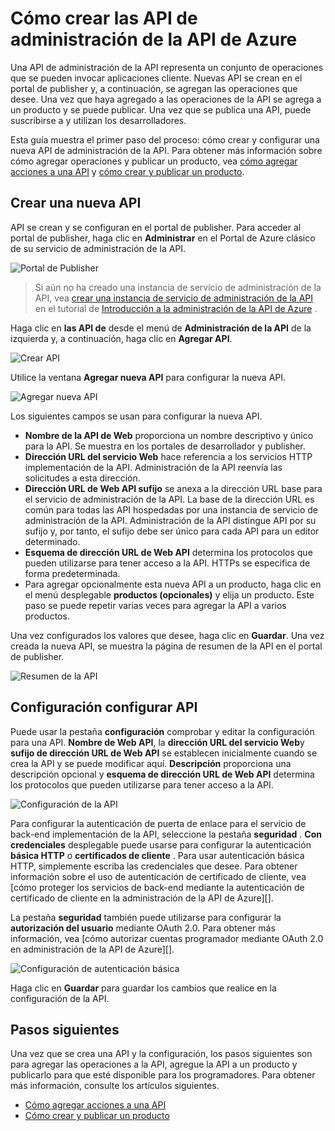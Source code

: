 <properties 
    pageTitle="Cómo crear las API de administración de la API de Azure" 
    description="Obtenga información sobre cómo crear y configurar las API de administración de la API de Azure." 
    services="api-management" 
    documentationCenter="" 
    authors="steved0x" 
    manager="erikre" 
    editor=""/>

<tags 
    ms.service="api-management" 
    ms.workload="mobile" 
    ms.tgt_pltfrm="na" 
    ms.devlang="na" 
    ms.topic="article" 
    ms.date="10/25/2016" 
    ms.author="sdanie"/>

# <a name="how-to-create-apis-in-azure-api-management"></a>Cómo crear las API de administración de la API de Azure

Una API de administración de la API representa un conjunto de operaciones que se pueden invocar aplicaciones cliente. Nuevas API se crean en el portal de publisher y, a continuación, se agregan las operaciones que desee. Una vez que haya agregado a las operaciones de la API se agrega a un producto y se puede publicar. Una vez que se publica una API, puede suscribirse a y utilizan los desarrolladores.

Esta guía muestra el primer paso del proceso: cómo crear y configurar una nueva API de administración de la API. Para obtener más información sobre cómo agregar operaciones y publicar un producto, vea [cómo agregar acciones a una API][] y [cómo crear y publicar un producto][].

## <a name="create-new-api"> </a>Crear una nueva API

API se crean y se configuran en el portal de publisher. Para acceder al portal de publisher, haga clic en **Administrar** en el Portal de Azure clásico de su servicio de administración de la API.

![Portal de Publisher][api-management-management-console]

>Si aún no ha creado una instancia de servicio de administración de la API, vea [crear una instancia de servicio de administración de la API][] en el tutorial de [Introducción a la administración de la API de Azure][] .

Haga clic en **las API de** desde el menú de **Administración de la API** de la izquierda y, a continuación, haga clic en **Agregar API**.

![Crear API][api-management-create-api]

Utilice la ventana **Agregar nueva API** para configurar la nueva API.

![Agregar nueva API][api-management-add-new-api]

Los siguientes campos se usan para configurar la nueva API.

-   **Nombre de la API de Web** proporciona un nombre descriptivo y único para la API. Se muestra en los portales de desarrollador y publisher.
-   **Dirección URL del servicio Web** hace referencia a los servicios HTTP implementación de la API. Administración de la API reenvía las solicitudes a esta dirección.
-   **Dirección URL de Web API sufijo** se anexa a la dirección URL base para el servicio de administración de la API. La base de la dirección URL es común para todas las API hospedadas por una instancia de servicio de administración de la API. Administración de la API distingue API por su sufijo y, por tanto, el sufijo debe ser único para cada API para un editor determinado.
-   **Esquema de dirección URL de Web API** determina los protocolos que pueden utilizarse para tener acceso a la API. HTTPs se especifica de forma predeterminada.
-   Para agregar opcionalmente esta nueva API a un producto, haga clic en el menú desplegable **productos (opcionales)** y elija un producto. Este paso se puede repetir varias veces para agregar la API a varios productos.

Una vez configurados los valores que desee, haga clic en **Guardar**. Una vez creada la nueva API, se muestra la página de resumen de la API en el portal de publisher.

![Resumen de la API][api-management-api-summary]

## <a name="configure-api-settings"> </a>Configuración configurar API

Puede usar la pestaña **configuración** comprobar y editar la configuración para una API. **Nombre de Web API**, la **dirección URL del servicio Web**y **sufijo de dirección URL de Web API** se establecen inicialmente cuando se crea la API y se puede modificar aquí. **Descripción** proporciona una descripción opcional y **esquema de dirección URL de Web API** determina los protocolos que pueden utilizarse para tener acceso a la API.

![Configuración de la API][api-management-api-settings]

Para configurar la autenticación de puerta de enlace para el servicio de back-end implementación de la API, seleccione la pestaña **seguridad** . **Con credenciales** desplegable puede usarse para configurar la autenticación **básica HTTP** o **certificados de cliente** . Para usar autenticación básica HTTP, simplemente escriba las credenciales que desee. Para obtener información sobre el uso de autenticación de certificado de cliente, vea [cómo proteger los servicios de back-end mediante la autenticación de certificado de cliente en la administración de la API de Azure][].

La pestaña **seguridad** también puede utilizarse para configurar la **autorización del usuario** mediante OAuth 2.0. Para obtener más información, vea [cómo autorizar cuentas programador mediante OAuth 2.0 en administración de la API de Azure][].

![Configuración de autenticación básica][api-management-api-settings-credentials]

Haga clic en **Guardar** para guardar los cambios que realice en la configuración de la API.

## <a name="next-steps"> </a>Pasos siguientes

Una vez que se crea una API y la configuración, los pasos siguientes son para agregar las operaciones a la API, agregue la API a un producto y publicarlo para que esté disponible para los programadores. Para obtener más información, consulte los artículos siguientes.

-   [Cómo agregar acciones a una API][]
-   [Cómo crear y publicar un producto][]





[api-management-create-api]: ./media/api-management-howto-create-apis/api-management-create-api.png
[api-management-management-console]: ./media/api-management-howto-create-apis/api-management-management-console.png
[api-management-add-new-api]: ./media/api-management-howto-create-apis/api-management-add-new-api.png
[api-management-api-settings]: ./media/api-management-howto-create-apis/api-management-api-settings.png
[api-management-api-settings-credentials]: ./media/api-management-howto-create-apis/api-management-api-settings-credentials.png
[api-management-api-summary]: ./media/api-management-howto-create-apis/api-management-api-summary.png
[api-management-echo-operations]: ./media/api-management-howto-create-apis/api-management-echo-operations.png

[What is an API?]: #what-is-api
[Create a new API]: #create-new-api
[Configure API settings]: #configure-api-settings
[Configure API operations]: #configure-api-operations
[Next steps]: #next-steps

[Cómo agregar acciones a una API]: api-management-howto-add-operations.md
[Cómo crear y publicar un producto]: api-management-howto-add-products.md

[Introducción a la administración de la API de Azure]: api-management-get-started.md
[Crear una instancia de servicio de administración de la API]: api-management-get-started.md#create-service-instance
[Cómo proteger los servicios de back-end mediante el cliente de autenticación de certificado de la administración de la API de Azure]: api-management-howto-mutual-certificates.md
[Cómo autorizar cuentas de programador mediante OAuth 2.0 en administración de la API de Azure]: api-management-howto-oauth2.md